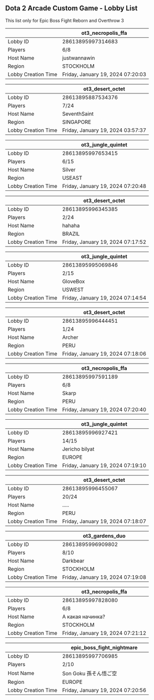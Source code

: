 ## Dota 2 Arcade Custom Game - Lobby List

This list only for Epic Boss Fight Reborn and Overthrow 3

|  | ot3_necropolis_ffa |
| ------ | ------ |
| Lobby ID | 28613895997314683 |
| Players | 6/8 |
| Host Name | justwannawin |
| Region | STOCKHOLM |
| Lobby Creation Time | Friday, January 19, 2024 07:20:03 |


|  | ot3_desert_octet |
| ------ | ------ |
| Lobby ID | 28613895887534376 |
| Players | 7/24 |
| Host Name | SeventhSaint |
| Region | SINGAPORE |
| Lobby Creation Time | Friday, January 19, 2024 03:57:37 |


|  | ot3_jungle_quintet |
| ------ | ------ |
| Lobby ID | 28613895997653415 |
| Players | 6/15 |
| Host Name | Silver |
| Region | USEAST |
| Lobby Creation Time | Friday, January 19, 2024 07:20:48 |


|  | ot3_desert_octet |
| ------ | ------ |
| Lobby ID | 28613895996345385 |
| Players | 2/24 |
| Host Name | hahaha |
| Region | BRAZIL |
| Lobby Creation Time | Friday, January 19, 2024 07:17:52 |


|  | ot3_jungle_quintet |
| ------ | ------ |
| Lobby ID | 28613895995069846 |
| Players | 2/15 |
| Host Name | GloveBox |
| Region | USWEST |
| Lobby Creation Time | Friday, January 19, 2024 07:14:54 |


|  | ot3_desert_octet |
| ------ | ------ |
| Lobby ID | 28613895996444451 |
| Players | 1/24 |
| Host Name | Archer |
| Region | PERU |
| Lobby Creation Time | Friday, January 19, 2024 07:18:06 |


|  | ot3_necropolis_ffa |
| ------ | ------ |
| Lobby ID | 28613895997591189 |
| Players | 6/8 |
| Host Name | Skarp |
| Region | PERU |
| Lobby Creation Time | Friday, January 19, 2024 07:20:40 |


|  | ot3_jungle_quintet |
| ------ | ------ |
| Lobby ID | 28613895996927421 |
| Players | 14/15 |
| Host Name | Jericho bilyat |
| Region | EUROPE |
| Lobby Creation Time | Friday, January 19, 2024 07:19:10 |


|  | ot3_desert_octet |
| ------ | ------ |
| Lobby ID | 28613895996455067 |
| Players | 20/24 |
| Host Name | ..... |
| Region | PERU |
| Lobby Creation Time | Friday, January 19, 2024 07:18:07 |


|  | ot3_gardens_duo |
| ------ | ------ |
| Lobby ID | 28613895996909802 |
| Players | 8/10 |
| Host Name | Darkbear |
| Region | STOCKHOLM |
| Lobby Creation Time | Friday, January 19, 2024 07:19:08 |


|  | ot3_necropolis_ffa |
| ------ | ------ |
| Lobby ID | 28613895997828080 |
| Players | 6/8 |
| Host Name | А какая начинка? |
| Region | STOCKHOLM |
| Lobby Creation Time | Friday, January 19, 2024 07:21:12 |


|  | epic_boss_fight_nightmare |
| ------ | ------ |
| Lobby ID | 28613895997706985 |
| Players | 2/10 |
| Host Name | Son Goku 孫そん悟ご空 |
| Region | EUROPE |
| Lobby Creation Time | Friday, January 19, 2024 07:20:56 |


